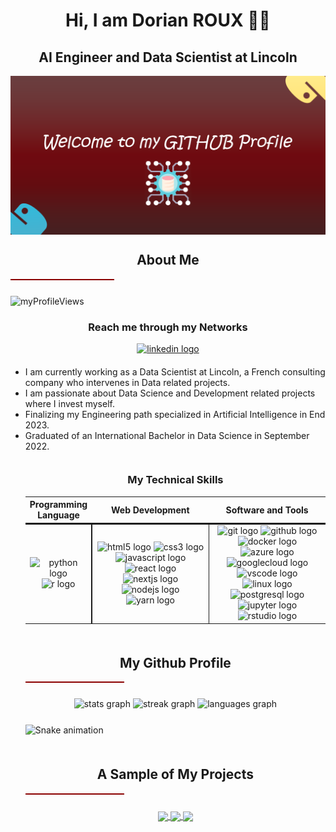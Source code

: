 <!-- README - GITHUB PROFILE -->

<h1 align="center">Hi, I am Dorian ROUX 👨‍💻</h1>

<h2 align="center" style="font-weight:bold">AI Engineer and Data Scientist at Lincoln</h2>

<img src="src/img/bg-welcome.png" alt="Welcome to my Profile">


<h2 align="center" style="font-weight:bold; margin-top:25px">About Me</h2>

<hr style="width:33%;height:2px;border-width:0;color:gray;background-color:darkred;margin-bottom:25px"> 

<img 
  src="https://komarev.com/ghpvc/?username=dorian-roux&label=Profile%20Visitors&color=0e75b6&style=flat" 
  alt="myProfileViews" 
/>


<div align="center" style="margin-bottom:20px">
  <h3 align="center" style="font-weight:bold">
    Reach me through my Networks
  </h3>
  <a href="https://www.linkedin.com/in/dorian-roux/" target="_blank">
    <img src="https://img.shields.io/static/v1?message=LinkedIn&logo=linkedin&label=&color=0077B5&logoColor=white&labelColor=&style=for-the-badge" height="35" alt="linkedin logo"  />
  </a>

  </a>
</div>

<p>
  <ul>
    <li>I am currently working as a Data Scientist at Lincoln, a French consulting company who intervenes in Data related projects.</li>
    <li>I am passionate about Data Science and Development related projects where I invest myself.</li>
    <li>Finalizing my Engineering path specialized in Artificial Intelligence in End 2023.</li>
    <li>Graduated of an International Bachelor in Data Science in September 2022.</li>
</p>


<h3 align="center" style="font-weight:bold; margin-top:35px">
  My Technical Skills
</h3>

<div align="center">
  <table style="width:100%;text-align:center">
    <tr style="border-bottom: 3px solid;">
      <th style="text-align:center">Programming Language</th>
      <th style="text-align:center">Web Development</th>
      <th style="text-align:center" >Software and Tools</th>
    </tr>  
    <tr>
      <td style="border-right: 2px solid; height:150px;width:20%">
        <img src="https://cdn.jsdelivr.net/gh/devicons/devicon/icons/python/python-original.svg" height="48" width="48" alt="python logo"  /> 
        <img src="https://cdn.jsdelivr.net/gh/devicons/devicon/icons/r/r-original.svg" height="48" width="48" alt="r logo"  />
      </td>
      <td style="border-right: 1px solid; height:150px; width:40%">
        <img src="https://cdn.jsdelivr.net/gh/devicons/devicon/icons/html5/html5-original.svg" height="48" width="48" alt="html5 logo"  />
        <img src="https://cdn.jsdelivr.net/gh/devicons/devicon/icons/css3/css3-original.svg" height="48" width="48" alt="css3 logo"  />
        <img src="https://cdn.jsdelivr.net/gh/devicons/devicon/icons/javascript/javascript-original.svg" height="48" width="48" alt="javascript logo"  /> 
        <img src="https://cdn.jsdelivr.net/gh/devicons/devicon/icons/react/react-original.svg" height="48" width="48" alt="react logo"  />
        <img src="https://cdn.jsdelivr.net/gh/devicons/devicon/icons/nextjs/nextjs-original.svg" height="48" width="48" alt="nextjs logo"  />
        <img src="https://cdn.jsdelivr.net/gh/devicons/devicon/icons/nodejs/nodejs-original.svg" height="48" width="48" alt="nodejs logo"  />
        <img src="https://cdn.jsdelivr.net/gh/devicons/devicon/icons/yarn/yarn-original.svg" height="48" width="48" alt="yarn logo"  />
      </td>
      <td style="height:150px;width:40%">
        <img src="https://cdn.jsdelivr.net/gh/devicons/devicon/icons/git/git-original.svg" height="48" width="48" alt="git logo"  />
        <img src="https://cdn.jsdelivr.net/gh/devicons/devicon/icons/github/github-original.svg" height="48" width="48" alt="github logo"  />
        <img src="https://cdn.jsdelivr.net/gh/devicons/devicon/icons/docker/docker-original.svg" height="48" width="48" alt="docker logo"  />
        <img src="https://cdn.jsdelivr.net/gh/devicons/devicon/icons/azure/azure-original.svg" height="48" width="48" alt="azure logo"  />
        <img src="https://cdn.jsdelivr.net/gh/devicons/devicon/icons/googlecloud/googlecloud-original.svg" height="48" width="48" alt="googlecloud logo"  />
        <img src="https://cdn.jsdelivr.net/gh/devicons/devicon/icons/vscode/vscode-original.svg" height="48" width="48" alt="vscode logo"  />
        <img src="https://cdn.jsdelivr.net/gh/devicons/devicon/icons/linux/linux-original.svg" height="48" width="48" alt="linux logo"  />
        <img src="https://cdn.jsdelivr.net/gh/devicons/devicon/icons/postgresql/postgresql-original.svg" height="48" width="48" alt="postgresql logo"  />
        <img src="https://cdn.jsdelivr.net/gh/devicons/devicon/icons/jupyter/jupyter-original.svg" height="48" width="48" alt="jupyter logo"  /> 
        <img src="https://cdn.jsdelivr.net/gh/devicons/devicon/icons/rstudio/rstudio-original.svg" height="48" width="48" alt="rstudio logo"  />
      </td>
    </tr>
  </table>
</div>
  



<h2 align="center" style="font-weight:bold; margin-top:50px;">My Github Profile</h2>

<hr style="width:33%;height:2px;border-width:0;color:gray;background-color:darkred;margin-bottom:25px"> 


<div align="center" style="margin-bottom:25px">
  <img src="dorian-roux.vercel.app/api?username=dorian-roux&hide_title=false&hide_rank=false&show_icons=true&include_all_commits=true&count_private=true&disable_animations=false&theme=dracula&locale=en&hide_border=false" height="150" alt="stats graph"  />
  <img src="https://streak-stats.demolab.com?user=dorian-roux&locale=en&mode=weekly&theme=dracula&hide_border=false&border_radius=5" height="150" alt="streak graph"  />
  <img src="dorian-roux.vercel.app/api/top-langs?username=dorian-roux&locale=en&hide_title=false&layout=compact&card_width=320&langs_count=5&theme=dracula&hide_border=false" height="150" alt="languages graph"  />
</div>

![Snake animation](https://github.com/dorian-roux/dorian-roux/blob/output/github-contribution-grid-snake.svg)


<h2 align="center" style="font-weight:bold; margin-top:50px;">A Sample of My Projects</h2>

<hr style="width:33%;height:2px;border-width:0;color:gray;background-color:darkred;margin-bottom:25px"> 


<div align="center">
  <table style="width:100%;text-align:center">
    <tr>
      <a href="https://github.com/dorian-roux/groupama-case-study">
        <img align="center" src="dorian-roux.vercel.app/api/pin/?username=dorian-roux&repo=Groupama-case-study" />
      </a>
    </tr>
    <tr>
      <a href="https://github.com/dorian-roux/ing3-optimisation-metaheuristiques">
        <img align="center" src="dorian-roux.vercel.app/api/pin/?username=dorian-roux&repo=ing3-optimisation-metaheuristiques" />
      </a>
    </tr>
    <tr>
      <a href="https://github.com/dorian-roux/DoLus-Sutom-APP">
        <img align="center" src="dorian-roux.vercel.app/api/pin/?username=dorian-roux&repo=DoLus-Sutom-APP" />
      </a>
    </tr>
  </table>
</dib>


